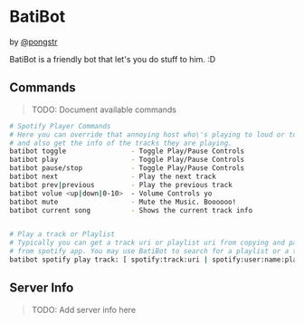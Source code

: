 BatiBot
===

by [@pongstr](http://github.com/pongstr)

BatiBot is a friendly bot that let's you do stuff to him. :D

Commands
---

> TODO: Document available commands

```bash
# Spotify Player Commands
# Here you can override that annoying host who\'s playing to loud or too soft
# and also get the info of the tracks they are playing.
batibot toggle                - Toggle Play/Pause Controls
batibot play                  - Toggle Play/Pause Controls
batibot pause/stop            - Toggle Play/Pause Controls
batibot next                  - Play the next track
batibot prev|previous         - Play the previous track
batibot volue <up|down|0-10>  - Volume Controls yo
batibot mute                  - Mute the Music. Boooooo!
batibot current song          - Shows the current track info


# Play a track or Playlist
# Typically you can get a track uri or playlist uri from copying and pasting
# from spotify app. You may use BatiBot to search for a playlist or a track
batibot spotify play track: [ spotify:track:uri | spotify:user:name:playlist:uri ]
```




Server Info
---

> TODO: Add server info here
